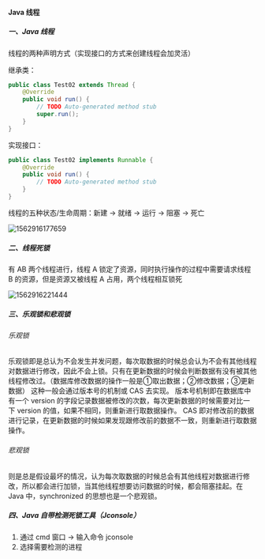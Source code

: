 #### Java 线程

##### 一、Java 线程

线程的两种声明方式（实现接口的方式来创建线程会加灵活）

继承类：

````java
public class Test02 extends Thread {
    @Override
    public void run() {
        // TODO Auto-generated method stub
        super.run();
    }
}
````

实现接口：

````java
public class Test02 implements Runnable {
    @Override
    public void run() {
        // TODO Auto-generated method stub		
    }
}
````

线程的五种状态/生命周期：新建 -> 就绪 -> 运行 -> 阻塞 -> 死亡

![1562916177659](D:\GitBook\About_Java\Java\assets\1562916177659.png)

##### 二、线程死锁

有 AB 两个线程进行，线程 A 锁定了资源，同时执行操作的过程中需要请求线程 B 的资源，但是资源又被线程 A 占用，两个线程相互锁死

![1562916221444](D:\GitBook\About_Java\Java\assets\1562916221444.png)

##### 三、乐观锁和悲观锁

###### 乐观锁

乐观锁即是总认为不会发生并发问题，每次取数据的时候总会认为不会有其他线程对数据进行修改，因此不会上锁。只有在更新数据的时候会判断数据有没有被其他线程修改过。（数据库修改数据的操作一般是①取出数据；②修改数据；③更新数据）
这种一般会通过版本号的机制或 CAS 去实现。
版本号机制即在数据库中有一个 version 的字段记录数据被修改的次数，每次更新数据的时候需要对比一下 version 的值，如果不相同，则重新进行取数据操作。
CAS 即对修改前的数据进行记录，在更新数据的时候如果发现跟修改前的数据不一致，则重新进行取数据操作。

###### 悲观锁

则是总是假设最坏的情况，认为每次取数据的时候总会有其他线程对数据进行修改，所以都会进行加锁，当其他线程想要访问数据的时候，都会阻塞挂起。在 Java 中，synchronized 的思想也是一个悲观锁。

##### 四、Java 自带检测死锁工具（Jconsole）

1. 通过 cmd 窗口 -> 输入命令 jconsole
2. 选择需要检测的进程